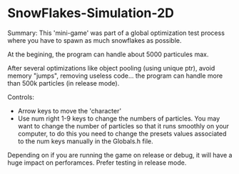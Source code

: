 # SnowFlakes-Simulation-2D

Summary: This 'mini-game' was part of a global optimization test process where you have to spawn as much snowflakes as possible.

At the begining, the program can handle about 5000 particules max.

After several optimizations like object pooling (using unique ptr), avoid memory "jumps", removing useless code... the program can handle more than 500k particles (in release mode).

Controls: 
* Arrow keys to move the 'character'
* Use num right 1-9 keys to change the numbers of particles. You may want to change the number of particles so that it runs smoothly on your computer, to do this you need to change the presets values associated to the num keys manually in the Globals.h file.

Depending on if you are running the game on release or debug, it will have a huge impact on perforamces. Prefer testing in release mode.
